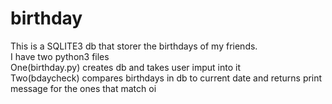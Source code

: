 # birthday

This is a SQLITE3 db that storer the birthdays of my friends.  
I have two python3 files  
One(birthday.py) creates db and takes user imput into it  
Two(bdaycheck) compares birthdays in db to current date and returns print message for the ones that match 
oi
